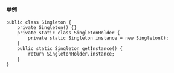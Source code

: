 
#### 单例
    public class Singleton { 
        private Singleton() {}
        private static class SingletonHolder { 
            private static Singleton instance = new Singleton(); 
        } 
        public static Singleton getInstance() { 
            return SingletonHolder.instance; 
        } 
    }

